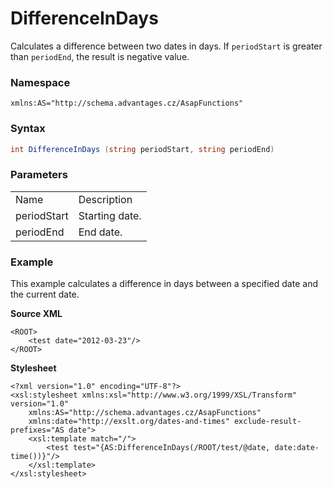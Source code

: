 # DifferenceInDays

Calculates a difference between two dates in days. If `periodStart` is greater than `periodEnd`, the result is negative value.

### Namespace

`xmlns:AS="http://schema.advantages.cz/AsapFunctions"`

### Syntax

``` csharp
int DifferenceInDays (string periodStart, string periodEnd)
```

### Parameters

|             |                |
|-------------|----------------|
| Name        | Description    |
| periodStart | Starting date. |
| periodEnd   | End date.      |

### Example

This example calculates a difference in days between a specified date and the current date.

**Source XML**

``` html/xml
<ROOT>
    <test date="2012-03-23"/>
</ROOT>
```

**Stylesheet**

``` html/xml
<?xml version="1.0" encoding="UTF-8"?>
<xsl:stylesheet xmlns:xsl="http://www.w3.org/1999/XSL/Transform" version="1.0"
    xmlns:AS="http://schema.advantages.cz/AsapFunctions"
    xmlns:date="http://exslt.org/dates-and-times" exclude-result-prefixes="AS date">
    <xsl:template match="/">
        <test test="{AS:DifferenceInDays(/ROOT/test/@date, date:date-time())}"/>
    </xsl:template>
</xsl:stylesheet>
```

